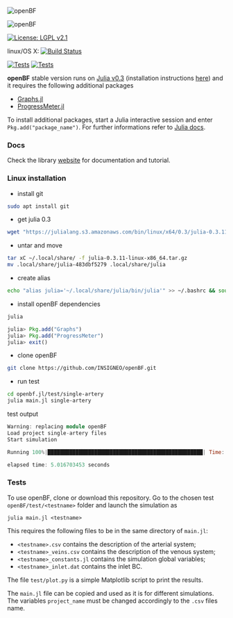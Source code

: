 ![openBF](https://alemelis.github.io/openbf.jl/images/openBF.svg)

![openBF](https://alemelis.github.io/openbf.jl/images/openBF.svg)

[![License: LGPL v2.1](https://img.shields.io/badge/license-LGPL%202.1-yellow.svg)](http://www.gnu.org/licenses/lgpl-2.1)

linux/OS X: [![Build Status](https://travis-ci.com/INSIGNEO/openBF.svg?token=NC9qkGq7oNUoRPKHZxqz&branch=master)](https://travis-ci.com/INSIGNEO/openBF)

[![Tests](https://img.shields.io/badge/julia%20v0.3.11-Tests%20pass-green.svg)]()
[![Tests](https://img.shields.io/badge/julia%20--release-Tests%20fail-orange.svg)]()


**openBF** stable version runs on [Julia v0.3](http://julialang.org/downloads/oldreleases.html) (installation instructions [here](https://caretdashcaret.com/2015/10/13/rolling-back-to-julia-v0-3-11/)) and it requires the following additional packages

- [Graphs.jl](https://github.com/JuliaLang/Graphs.jl)
- [ProgressMeter.jl](https://github.com/timholy/ProgressMeter.jl)

To install additional packages, start a Julia interactive session and enter `Pkg.add("package_name")`. For further informations refer to [Julia docs](http://docs.julialang.org/en/release-0.4/manual/packages/).

### Docs

Check the library [website](https://INSIGNEO.github.io/openBF/Docs/index.html) for documentation and tutorial.

### Linux installation

* install git
```bash
sudo apt install git
```

* get julia 0.3
```bash
wget "https://julialang.s3.amazonaws.com/bin/linux/x64/0.3/julia-0.3.11-linux-x86_64.tar.gz"
```

* untar and move
```bash
tar xC ~/.local/share/ -f julia-0.3.11-linux-x86_64.tar.gz
mv .local/share/julia-483dbf5279 .local/share/julia
```

* create alias
```bash
echo "alias julia='~/.local/share/julia/bin/julia'" >> ~/.bashrc && source ~/.bashrc
```

* install openBF dependencies
```bash
julia
```
```julia
julia> Pkg.add("Graphs")
julia> Pkg.add("ProgressMeter")
julia> exit()
```

* clone openBF
```bash
git clone https://github.com/INSIGNEO/openBF.git
```

* run test
```bash
cd openbf.jl/test/single-artery
julia main.jl single-artery
```
test output

```julia
Warning: replacing module openBF
Load project single-artery files
Start simulation

Running 100%|██████████████████████████████████████████████████| Time: 0:00:04

elapsed time: 5.016703453 seconds
```

### Tests

To use openBF, clone or download this repository. Go to the chosen test `openBF/test/<testname>` folder and launch the simulation as
```
julia main.jl <testname>
```
This requires the following files to be in the same directory of `main.jl`:

- `<testname>.csv` contains the description of the arterial system;
- `<testname>_veins.csv` contains the description of the venous system;
- `<testname>_constants.jl` contains the simulation global variables;
- `<testname>_inlet.dat` contains the inlet BC.

The file `test/plot.py` is a simple Matplotlib script to print the results.

The `main.jl` file can be copied and used as it is for different simulations. The variables `project_name` must be changed accordingly to the `.csv` files name.
